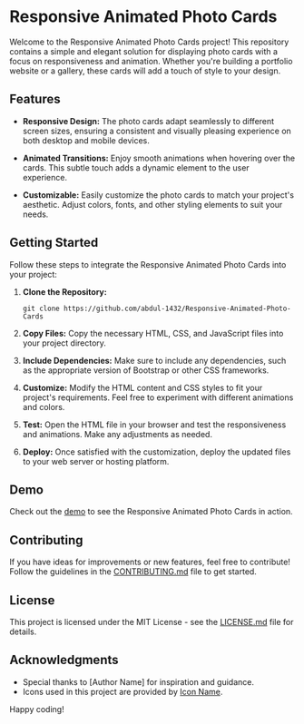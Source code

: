 # Responsive Animated Photo Cards

Welcome to the Responsive Animated Photo Cards project! This repository contains a simple and elegant solution for displaying photo cards with a focus on responsiveness and animation. Whether you're building a portfolio website or a gallery, these cards will add a touch of style to your design.

## Features

- **Responsive Design:** The photo cards adapt seamlessly to different screen sizes, ensuring a consistent and visually pleasing experience on both desktop and mobile devices.

- **Animated Transitions:** Enjoy smooth animations when hovering over the cards. This subtle touch adds a dynamic element to the user experience.

- **Customizable:** Easily customize the photo cards to match your project's aesthetic. Adjust colors, fonts, and other styling elements to suit your needs.

## Getting Started

Follow these steps to integrate the Responsive Animated Photo Cards into your project:

1. **Clone the Repository:**
   ```
   git clone https://github.com/abdul-1432/Responsive-Animated-Photo-Cards
   ```

2. **Copy Files:**
   Copy the necessary HTML, CSS, and JavaScript files into your project directory.

3. **Include Dependencies:**
   Make sure to include any dependencies, such as the appropriate version of Bootstrap or other CSS frameworks.

4. **Customize:**
   Modify the HTML content and CSS styles to fit your project's requirements. Feel free to experiment with different animations and colors.

5. **Test:**
   Open the HTML file in your browser and test the responsiveness and animations. Make any adjustments as needed.

6. **Deploy:**
   Once satisfied with the customization, deploy the updated files to your web server or hosting platform.

## Demo

Check out the [demo](link-to-demo) to see the Responsive Animated Photo Cards in action.

## Contributing

If you have ideas for improvements or new features, feel free to contribute! Follow the guidelines in the [CONTRIBUTING.md](CONTRIBUTING.md) file to get started.

## License

This project is licensed under the MIT License - see the [LICENSE.md](LICENSE.md) file for details.

## Acknowledgments

- Special thanks to [Author Name] for inspiration and guidance.
- Icons used in this project are provided by [Icon Name](link-to-icon).

Happy coding!
